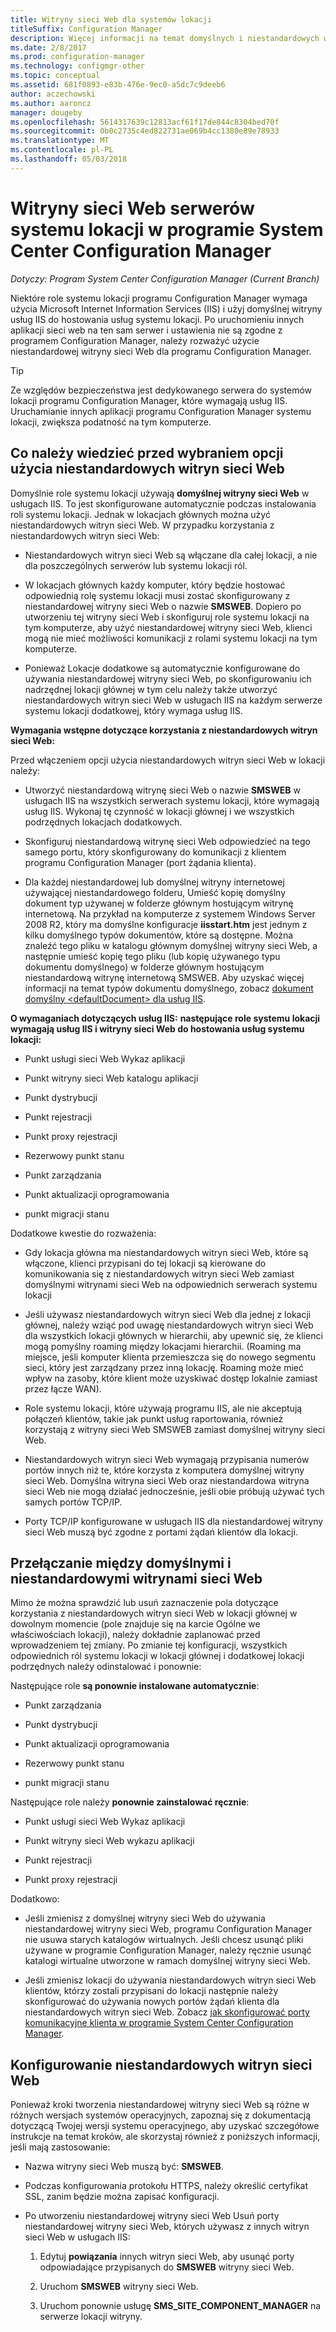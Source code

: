 ```yaml
---
title: Witryny sieci Web dla systemów lokacji
titleSuffix: Configuration Manager
description: Więcej informacji na temat domyślnych i niestandardowych witryn sieci Web serwerów systemu lokacji w programie System Center Configuration Manager.
ms.date: 2/8/2017
ms.prod: configuration-manager
ms.technology: configmgr-other
ms.topic: conceptual
ms.assetid: 681f0893-e83b-476e-9ec0-a5dc7c9deeb6
author: aczechowski
ms.author: aaroncz
manager: dougeby
ms.openlocfilehash: 5614317639c12813acf61f17de844c8304bed70f
ms.sourcegitcommit: 0b0c2735c4ed822731ae069b4cc1380e89e78933
ms.translationtype: MT
ms.contentlocale: pl-PL
ms.lasthandoff: 05/03/2018
---
```

# <a name="websites-for-site-system-servers-in-system-center-configuration-manager"></a>Witryny sieci Web serwerów systemu lokacji w programie System Center Configuration Manager

*Dotyczy: Program System Center Configuration Manager (Current Branch)*

Niektóre role systemu lokacji programu Configuration Manager wymaga użycia Microsoft Internet Information Services (IIS) i użyj domyślnej witryny usług IIS do hostowania usług systemu lokacji. Po uruchomieniu innych aplikacji sieci web na ten sam serwer i ustawienia nie są zgodne z programem Configuration Manager, należy rozważyć użycie niestandardowej witryny sieci Web dla programu Configuration Manager.  

> [!TIP]  
>  Ze względów bezpieczeństwa jest dedykowanego serwera do systemów lokacji programu Configuration Manager, które wymagają usług IIS. Uruchamianie innych aplikacji programu Configuration Manager systemu lokacji, zwiększa podatność na tym komputerze.  




##  <a name="BKMK_What2Know"></a> Co należy wiedzieć przed wybraniem opcji użycia niestandardowych witryn sieci Web  
 Domyślnie role systemu lokacji używają **domyślnej witryny sieci Web** w usługach IIS. To jest skonfigurowane automatycznie podczas instalowania roli systemu lokacji. Jednak w lokacjach głównych można użyć niestandardowych witryn sieci Web. W przypadku korzystania z niestandardowych witryn sieci Web:  

-   Niestandardowych witryn sieci Web są włączane dla całej lokacji, a nie dla poszczególnych serwerów lub systemu lokacji ról.  

-   W lokacjach głównych każdy komputer, który będzie hostować odpowiednią rolę systemu lokacji musi zostać skonfigurowany z niestandardowej witryny sieci Web o nazwie **SMSWEB**. Dopiero po utworzeniu tej witryny sieci Web i skonfiguruj role systemu lokacji na tym komputerze, aby użyć niestandardowej witryny sieci Web, klienci mogą nie mieć możliwości komunikacji z rolami systemu lokacji na tym komputerze.  

-   Ponieważ Lokacje dodatkowe są automatycznie konfigurowane do używania niestandardowej witryny sieci Web, po skonfigurowaniu ich nadrzędnej lokacji głównej w tym celu należy także utworzyć niestandardowych witryn sieci Web w usługach IIS na każdym serwerze systemu lokacji dodatkowej, który wymaga usług IIS.  


  **Wymagania wstępne dotyczące korzystania z niestandardowych witryn sieci Web:**  

 Przed włączeniem opcji użycia niestandardowych witryn sieci Web w lokacji należy:  

-   Utworzyć niestandardową witrynę sieci Web o nazwie **SMSWEB** w usługach IIS na wszystkich serwerach systemu lokacji, które wymagają usług IIS. Wykonaj tę czynność w lokacji głównej i we wszystkich podrzędnych lokacjach dodatkowych.  

-   Skonfiguruj niestandardową witrynę sieci Web odpowiedzieć na tego samego portu, który skonfigurowany do komunikacji z klientem programu Configuration Manager (port żądania klienta).  

-   Dla każdej niestandardowej lub domyślnej witryny internetowej używającej niestandardowego folderu, Umieść kopię domyślny dokument typ używanej w folderze głównym hostującym witrynę internetową. Na przykład na komputerze z systemem Windows Server 2008 R2, który ma domyślne konfiguracje **iisstart.htm** jest jednym z kilku domyślnego typów dokumentów, które są dostępne. Można znaleźć tego pliku w katalogu głównym domyślnej witryny sieci Web, a następnie umieść kopię tego pliku (lub kopię używanego typu dokumentu domyślnego) w folderze głównym hostującym niestandardową witrynę internetową SMSWEB. Aby uzyskać więcej informacji na temat typów dokumentu domyślnego, zobacz [dokument domyślny &lt;defaultDocument\> dla usług IIS](http://www.iis.net/configreference/system.webserver/defaultdocument).  

**O wymaganiach dotyczących usług IIS:**
**następujące role systemu lokacji wymagają usług IIS i witryny sieci Web do hostowania usług systemu lokacji:**  

-   Punkt usługi sieci Web Wykaz aplikacji  

-   Punkt witryny sieci Web katalogu aplikacji  

-   Punkt dystrybucji  

-   Punkt rejestracji  

-   Punkt proxy rejestracji  

-   Rezerwowy punkt stanu  

-   Punkt zarządzania  

-   Punkt aktualizacji oprogramowania  

-   punkt migracji stanu  

Dodatkowe kwestie do rozważenia:  

-   Gdy lokacja główna ma niestandardowych witryn sieci Web, które są włączone, klienci przypisani do tej lokacji są kierowane do komunikowania się z niestandardowych witryn sieci Web zamiast domyślnymi witrynami sieci Web na odpowiednich serwerach systemu lokacji  

-   Jeśli używasz niestandardowych witryn sieci Web dla jednej z lokacji głównej, należy wziąć pod uwagę niestandardowych witryn sieci Web dla wszystkich lokacji głównych w hierarchii, aby upewnić się, że klienci mogą pomyślny roaming między lokacjami hierarchii. (Roaming ma miejsce, jeśli komputer klienta przemieszcza się do nowego segmentu sieci, który jest zarządzany przez inną lokację. Roaming może mieć wpływ na zasoby, które klient może uzyskiwać dostęp lokalnie zamiast przez łącze WAN).  

-   Role systemu lokacji, które używają programu IIS, ale nie akceptują połączeń klientów, takie jak punkt usług raportowania, również korzystają z witryny sieci Web SMSWEB zamiast domyślnej witryny sieci Web.  

-   Niestandardowych witryn sieci Web wymagają przypisania numerów portów innych niż te, które korzysta z komputera domyślnej witryny sieci Web. Domyślna witryna sieci Web oraz niestandardowa witryna sieci Web nie mogą działać jednocześnie, jeśli obie próbują używać tych samych portów TCP/IP.  

-   Porty TCP/IP konfigurowane w usługach IIS dla niestandardowej witryny sieci Web muszą być zgodne z portami żądań klientów dla lokacji.  

## <a name="switch-between-default-and-custom-websites"></a>Przełączanie między domyślnymi i niestandardowymi witrynami sieci Web  
Mimo że można sprawdzić lub usuń zaznaczenie pola dotyczące korzystania z niestandardowych witryn sieci Web w lokacji głównej w dowolnym momencie (pole znajduje się na karcie Ogólne we właściwościach lokacji), należy dokładnie zaplanować przed wprowadzeniem tej zmiany. Po zmianie tej konfiguracji, wszystkich odpowiednich ról systemu lokacji w lokacji głównej i dodatkowej lokacji podrzędnych należy odinstalować i ponownie:  

Następujące role **są ponownie instalowane automatycznie**:  

-   Punkt zarządzania  

-   Punkt dystrybucji  

-   Punkt aktualizacji oprogramowania  

-   Rezerwowy punkt stanu  

-   punkt migracji stanu  

Następujące role należy **ponownie zainstalować ręcznie**:  

-   Punkt usługi sieci Web Wykaz aplikacji  

-   Punkt witryny sieci Web wykazu aplikacji  

-   Punkt rejestracji  

-   Punkt proxy rejestracji  

Dodatkowo:  

-   Jeśli zmienisz z domyślnej witryny sieci Web do używania niestandardowej witryny sieci Web, programu Configuration Manager nie usuwa starych katalogów wirtualnych. Jeśli chcesz usunąć pliki używane w programie Configuration Manager, należy ręcznie usunąć katalogi wirtualne utworzone w ramach domyślnej witryny sieci Web.  

-   Jeśli zmienisz lokacji do używania niestandardowych witryn sieci Web klientów, którzy zostali przypisani do lokacji następnie należy skonfigurować do używania nowych portów żądań klienta dla niestandardowych witryn sieci Web. Zobacz [jak skonfigurować porty komunikacyjne klienta w programie System Center Configuration Manager](../../../core/clients/deploy/configure-client-communication-ports.md).  

## <a name="set-up-custom-websites"></a>Konfigurowanie niestandardowych witryn sieci Web  
Ponieważ kroki tworzenia niestandardowej witryny sieci Web są różne w różnych wersjach systemów operacyjnych, zapoznaj się z dokumentacją dotyczącą Twojej wersji systemu operacyjnego, aby uzyskać szczegółowe instrukcje na temat kroków, ale skorzystaj również z poniższych informacji, jeśli mają zastosowanie:  

-   Nazwa witryny sieci Web muszą być: **SMSWEB**.  

-   Podczas konfigurowania protokołu HTTPS, należy określić certyfikat SSL, zanim będzie można zapisać konfiguracji.  

-   Po utworzeniu niestandardowej witryny sieci Web Usuń porty niestandardowej witryny sieci Web, których używasz z innych witryn sieci Web w usługach IIS:  

    1.  Edytuj **powiązania** innych witryn sieci Web, aby usunąć porty odpowiadające przypisanych do **SMSWEB** witryny sieci Web.  

    2.  Uruchom **SMSWEB** witryny sieci Web.  

    3.  Uruchom ponownie usługę **SMS_SITE_COMPONENT_MANAGER** na serwerze lokacji witryny.  
